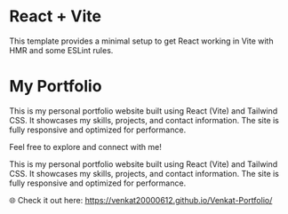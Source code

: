 # React + Vite

This template provides a minimal setup to get React working in Vite with HMR and some ESLint rules.


# My Portfolio

This is my personal portfolio website built using React (Vite) and Tailwind CSS. It showcases my skills, projects, and contact information. The site is fully responsive and optimized for performance.

Feel free to explore and connect with me!


This is my personal portfolio website built using React (Vite) and Tailwind CSS. It showcases my skills, projects, and contact information. The site is fully responsive and optimized for performance.

🌐 Check it out here: https://venkat20000612.github.io/Venkat-Portfolio/
